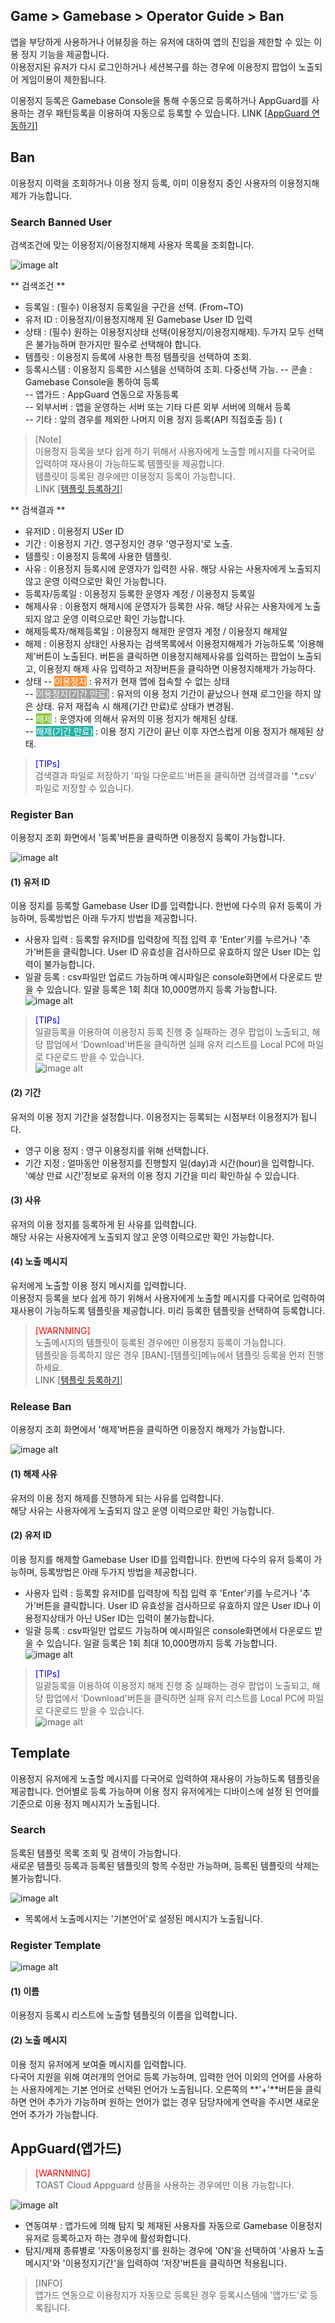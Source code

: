 ## Game > Gamebase > Operator Guide > Ban
앱을 부당하게 사용하거나 어뷰징을 하는 유저에 대하여 앱의 진입을 제한할 수 있는 이용 정지 기능을 제공합니다.<br/>
이용정지된 유저가 다시 로그인하거나 세션복구를 하는 경우에 이용정지 팝업이 노출되어 게임이용이 제한됩니다.<br/>

이용정지 등록은 Gamebase Console을 통해 수동으로 등록하거나 AppGuard를 사용하는 경우 패턴등록을 이용하여 자동으로 등록할 수 있습니다.
LINK [[AppGuard 연동하기](./ban/#appguard)] <br/>


## Ban

이용정지 이력을 조회하거나 이용 정지 등록, 이미 이용정지 중인 사용자의 이용정지해제가 가능합니다.<br/>

### Search Banned User
검색조건에 맞는 이용정지/이용정지해제 사용자 목록을 조회합니다.

![image alt](http://static.toastoven.net/prod_gamebase/Operators_Guide/Console_Ban_Ban1_1.0.png)

** 검색조건 **

- 등록일 : (필수) 이용정지 등록일을 구간을 선택. (From~TO)
- 유저 ID : 이용정지/이용정지해제 된 Gamebase User ID 입력
- 상태 : (필수) 원하는 이용정지상태 선택(이용정지/이용정지해제). 두가지 모두 선택은 불가능하며 한가지만 필수로 선택해야 합니다.
- 템플릿 : 이용정지 등록에 사용한 특정 템플릿을 선택하여 조회.
- 등록시스템 : 이용정지 등록한 시스템을 선택하여 조회. 다중선택 가능.
-- 콘솔 : Gamebase Console을 통하여 등록<br />
-- 앱가드 : AppGuard 연동으로 자동등록<br />
-- 외부서버 : 앱을 운영하는 서버 또는 기타 다른 외부 서버에 의해서 등록<br />
-- 기타 : 앞의 경우를 제외한 나머지 이용 정지 등록(API 직접호출 등) (<br />

> [Note] <br/>
> 이용정지 등록을 보다 쉽게 하기 위해서 사용자에게 노출할 메시지를 다국어로 입력하여 재사용이 가능하도록 템플릿을 제공합니다.<br/>
> 템플릿이 등록된 경우에만 이용정지 등록이 가능합니다.<br/>
> LINK [[템플릿 등록하기](./ban/#template)] <br/>

** 검색결과 **

- 유저ID : 이용정지 USer ID
- 기간 : 이용정지 기간. 영구정지인 경우 '영구정지'로 노출.
- 템플릿 : 이용정지 등록에 사용한 템플릿.
- 사유 : 이용정지 등록시에 운영자가 입력한 사유. 해당 사유는 사용자에게 노출되지 않고 운영 이력으로만 확인 가능합니다.
- 등록자/등록일 : 이용정지 등록한 운영자 계정 / 이용정지 등록일
- 해제사유 : 이용정지 해제시에 운영자가 등록한 사유. 해당 사유는 사용자에게 노출되지 않고 운영 이력으로만 확인 가능합니다.
- 해제등록자/해제등록일 : 이용정지 해제한 운영자 계정 / 이용정지 해제일
- 해제 : 이용정지 상태인 사용자는 검색목록에서 이용정지해제가 가능하도록 '이용해제'버튼이 노출된다. 버튼을 클릭하면 이용정지해제사유를 입력하는 팝업이 노출되고, 이용정지 해제 사유 입력하고 저장버튼을 클릭하면 이용정지해제가 가능하다.
- 상태
-- <font color="white" style="background-color:#FB8F37">이용정지</font> : 유저가 현재 앱에 접속할 수 없는 상태<br />
-- <font color="white" style="background-color:#A1A1A1">이용정지(기간 만료)</font> : 유저의 이용 정지 기간이 끝났으나 현재 로그인을 하지 않은 상태. 유저 재접속 시 해제(기간 만료)로 상태가 변경됨.<br />
-- <font color="white" style="background-color:#88C637">해제</font> : 운영자에 의해서 유저의 이용 정지가 해제된 상태.<br />
-- <font color="white" style="background-color:#2AB1A6">해제(기간 만료)</font> : 이용 정지 기간이 끝난 이후 자연스럽게 이용 정지가 해제된 상태.<br />

 
> <font color="blue">[TIPs]</font><br/>
> 검색결과 파일로 저장하기
> '파일 다운로드'버튼을 클릭하면 검색결과를 '*.csv' 파일로 저장할 수 있습니다. <br/>



### Register Ban

이용정지 조회 화면에서 '등록'버튼을 클릭하면 이용정지 등록이 가능합니다.

![image alt](http://static.toastoven.net/prod_gamebase/Operators_Guide/Console_Ban_Ban2_1.0.png)
#### (1) 유저 ID
이용 정지를 등록할 Gamebase User ID를 입력합니다. 한번에 다수의 유저 등록이 가능하며, 등록방법은 아래 두가지 방법을 제공합니다.

- 사용자 입력 : 등록할 유저ID를 입력창에 직접 입력 후 'Enter'키를 누르거나 '추가'버튼을 클릭합니다. User ID 유효성을 검사하므로 유효하지 않은 User ID는 입력이 불가능합니다.
- 일괄 등록 : csv파일만 업로드 가능하며 예시파일은 console화면에서 다운로드 받을 수 있습니다. 일괄 등록은 1회 최대 10,000명까지 등록 가능합니다. <br/>
![image alt](http://static.toastoven.net/prod_gamebase/Operators_Guide/Console_Ban_Ban4_1.0.png)

> <font color="blue">[TIPs]</font><br/>
> 일괄등록을 이용하여 이용정지 등록 진행 중 실패하는 경우 팝업이 노출되고, 해당 팝업에서 'Download'버튼을 클릭하면 실패 유저 리스트를 Local PC에 파일로 다운로드 받을 수 있습니다.<br />
> ![image alt](http://static.toastoven.net/prod_gamebase/Operators_Guide/Console_Ban_Ban5_1.0.png)

#### (2) 기간
유저의 이용 정지 기간을 설정합니다. 이용정지는 등록되는 시점부터 이용정지가 됩니다.<br />

- 영구 이용 정지 : 영구 이용정지를 위해 선택합니다.
- 기간 지정 : 얼마동안 이용정지를 진행할지 일(day)과 시간(hour)을 입력합니다. '예상 만료 시간'정보로 유저의 이용 정지 기간을 미리 확인하실 수 있습니다.<br />

#### (3) 사유
유저의 이용 정지를 등록하게 된 사유를 입력합니다.<br />
해당 사유는 사용자에게 노출되지 않고 운영 이력으로만 확인 가능합니다.<br />

#### (4) 노출 메시지
유저에게 노출할 이용 정지 메시지를 입력합니다. <br/>
이용정지 등록을 보다 쉽게 하기 위해서 사용자에게 노출할 메시지를 다국어로 입력하여 재사용이 가능하도록 템플릿을 제공합니다. 미리 등록한 템플릿을 선택하여 등록합니다.<br />

> <font color="red">[WARNNING]</font><br/>
> 노출메시지의 템플릿이 등록된 경우에만 이용정지 등록이 가능합니다. <br/>
> 템플릿을 등록하지 않은 경우 [BAN]-[템플릿]메뉴에서 템플릿 등록을 먼저 진행하세요.<br/>
> LINK [[템플릿 등록하기](./ban/#template)] <br/>


### Release Ban

이용정지 조회 화면에서 '해제'버튼을 클릭하면 이용정지 해제가 가능합니다.

![image alt](http://static.toastoven.net/prod_gamebase/Operators_Guide/Console_Ban_Ban3_1.2.png)

#### (1) 해제 사유
유저의 이용 정지 해제를 진행하게 되는 사유를 입력합니다.<br />
해당 사유는 사용자에게 노출되지 않고 운영 이력으로만 확인 가능합니다.<br />

#### (2) 유저 ID
이용 정지를 해제할 Gamebase User ID를 입력합니다. 한번에 다수의 유저 등록이 가능하며, 등록방법은 아래 두가지 방법을 제공합니다.

- 사용자 입력 : 등록할 유저ID를 입력창에 직접 입력 후 'Enter'키를 누르거나 '추가'버튼을 클릭합니다. User ID 유효성을 검사하므로 유효하지 않은 User ID나 이용정지상태가 아닌 USer ID는 입력이 불가능합니다.
- 일괄 등록 : csv파일만 업로드 가능하며 예시파일은 console화면에서 다운로드 받을 수 있습니다. 일괄 등록은 1회 최대 10,000명까지 등록 가능합니다. <br/>
![image alt](http://static.toastoven.net/prod_gamebase/Operators_Guide/Console_Ban_Ban6_1.0.png)


> <font color="blue">[TIPs]</font><br/>
> 일괄등록을 이용하여 이용정지 해제 진행 중 실패하는 경우 팝업이 노출되고, 해당 팝업에서 'Download'버튼을 클릭하면 실패 유저 리스트를 Local PC에 파일로 다운로드 받을 수 있습니다.<br />
> ![image alt](http://static.toastoven.net/prod_gamebase/Operators_Guide/Console_Ban_Ban7_1.0.png)

## Template
이용정지 유저에게 노출할 메시지를 다국어로 입력하여 재사용이 가능하도록 템플릿을 제공합니다.
언어별로 등록 가능하며 이용 정지 유저에게는 디바이스에 설정 된 언어를 기준으로 이용 정지 메시지가 노출됩니다.

### Search

등록된 템플릿 목록 조회 및 검색이 가능합니다.<br/>
새로운 템플릿 등록과 등록된 템플릿의 항목 수정만 가능하며, 등록된 템플릿의 삭제는 불가능합니다.<br/>

![image alt](http://static.toastoven.net/prod_gamebase/Operators_Guide/Console_Ban_Template1_1.1.png)

- 목록에서 노출메시지는 '기본언어'로 설정된 메시지가 노출됩니다.

### Register Template
![image alt](http://static.toastoven.net/prod_gamebase/Operators_Guide/Console_Ban_Template2_1.1.png)

#### (1) 이름
이용정지 등록시 리스트에 노출할 템플릿의 이름을 입력합니다. <br/>

#### (2) 노출 메시지	
이용 정지 유저에게 보여줄 메시지를 입력합니다. <br />
다국어 지원을 위해 여러개의 언어로 등록 가능하며, 입력한 언어 이외의 언어를 사용하는 사용자에게는 기본 언어로 선택된 언어가 노출됩니다. 오른쪽의 **'+'**버튼을 클릭하면 언어 추가가 가능하며 원하는 언어가 없는 경우 담당자에게 연락을 주시면 새로운 언어 추가가 가능합니다.<br />

## AppGuard(앱가드)

> <font color="red">[WARNNING]</font><br/>
> TOAST Cloud Appguard 상품을 사용하는 경우에만 이용 가능합니다.  <br/>

![image alt](http://static.toastoven.net/prod_gamebase/Operators_Guide/Console_Ban_AppGuard1_1.0.png)

- 연동여부 : 앱가드에 의해 탐지 및 제재된 사용자를 자동으로 Gamebase 이용정지 유저로 등록하고자 하는 경우에 활성화합니다.
- 탐지/제재 종류별로 '자동이용정지'를 원하는 경우에 'ON'을 선택하여 '사용자 노출메시지'와 '이용정지기간'을 입력하여 '저장'버튼을 클릭하면 적용됩니다.

> [INFO] <br/>
> 앱가드 연동으로 이용정지가 자동으로 등록된 경우 등록시스템에 '앱가드'로 등록됩니다.
